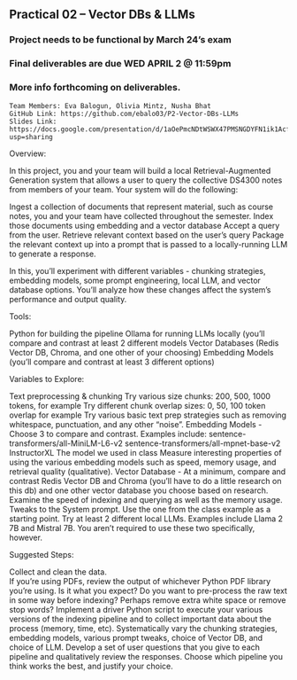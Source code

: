 ## Practical 02 – Vector DBs & LLMs
### Project needs to be functional by March 24’s exam
### Final deliverables are due WED APRIL 2 @ 11:59pm
### More info forthcoming on deliverables.
~~~
Team Members: Eva Balogun, Olivia Mintz, Nusha Bhat
GitHub Link: https://github.com/ebalo03/P2-Vector-DBs-LLMs
Slides Link: https://docs.google.com/presentation/d/1aOePmcNDtWSWX47PMSNGDYFN1ik1AcfmukTtWA5UAho/edit?usp=sharing
~~~


Overview:

In this project, you and your team will build a local Retrieval-Augmented Generation system that allows a user to query the collective DS4300 notes from members of your team.  Your system will do the following:

Ingest a collection of documents that represent material, such as course notes, you and your team have collected throughout the semester. 
Index those documents using embedding and a vector database
Accept a query from the user. 
Retrieve relevant context based on the user’s query
Package the relevant context up into a prompt that is passed to a locally-running LLM to generate a response. 

In this, you’ll experiment with different variables - chunking strategies, embedding models, some prompt engineering, local LLM, and vector database options.  You’ll analyze how these changes affect the system’s performance and output quality. 

Tools:

Python for building the pipeline
Ollama for running LLMs locally (you’ll compare and contrast at least 2 different models
Vector Databases (Redis Vector DB, Chroma, and one other of your choosing)
Embedding Models (you’ll compare and contrast at least 3 different options)  

Variables to Explore:

Text preprocessing & chunking 
Try various size chunks: 200, 500, 1000 tokens, for example
Try different chunk overlap sizes: 0, 50, 100 token overlap for example
Try various basic text prep strategies such as removing whitespace, punctuation, and any other “noise”. 
Embedding Models - Choose 3 to compare and contrast. Examples include: 
sentence-transformers/all-MiniLM-L6-v2
sentence-transformers/all-mpnet-base-v2
InstructorXL
The model we used in class
Measure interesting properties of using the various embedding models such as speed, memory usage, and retrieval quality (qualitative). 
Vector Database - At a minimum, compare and contrast Redis Vector DB and Chroma (you’ll have to do a little research on this db) and one other vector database you choose based on research.  Examine the speed of indexing and querying as well as the memory usage. 
Tweaks to the System prompt. Use the one from the class example as a starting point. 
Try at least 2 different local LLMs.  Examples include Llama 2 7B and Mistral 7B.  You aren’t required to use these two specifically, however. 

Suggested Steps:

Collect and clean the data.  
If you’re using PDFs, review the output of whichever Python PDF library you’re using.  Is it what you expect? 
Do you want to pre-process the raw text in some way before indexing?  Perhaps remove extra white space or remove stop words?
Implement a driver Python script to execute your various versions of the indexing pipeline and to collect important data about the process (memory, time, etc).  Systematically vary the chunking strategies, embedding models, various prompt tweaks, choice of Vector DB, and choice of LLM. 
Develop a set of user questions that you give to each pipeline and qualitatively review the responses. 
Choose which pipeline you think works the best, and justify your choice. 
